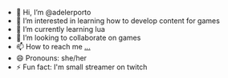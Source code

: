 - 👋 Hi, I’m @adelerporto
- 👀 I’m interested in learning how to develop content for games
- 🌱 I’m currently learning lua
- 💞️ I’m looking to collaborate on games
- 📫 How to reach me [...](https://www.twitch.tv/adeleporto)
- 😄 Pronouns: she/her
- ⚡ Fun fact: I'm small streamer on twitch

<!---
adelerporto/adelerporto is a ✨ special ✨ repository because its `README.md` (this file) appears on your GitHub profile.
You can click the Preview link to take a look at your changes.
--->
